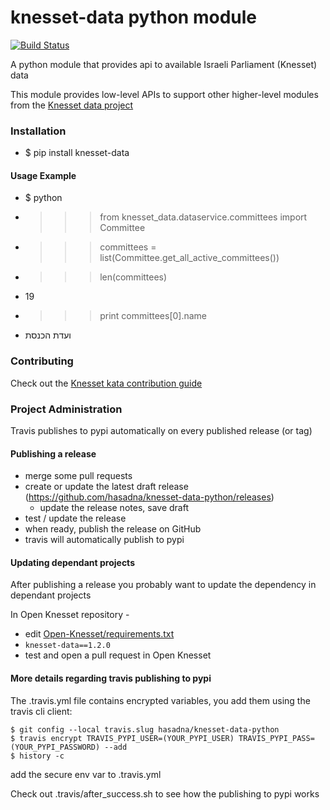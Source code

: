 knesset-data python module
==========================

[![Build Status](https://travis-ci.org/hasadna/knesset-data-python.svg?branch=master)](https://travis-ci.org/hasadna/knesset-data-python)

A python module that provides api to available Israeli Parliament (Knesset) data

This module provides low-level APIs to support other higher-level modules from the [Knesset data project](https://github.com/hasadna/knesset-data/blob/master/README.md)

### Installation
* $ pip install knesset-data

#### Usage Example
* $ python
* >>> from knesset_data.dataservice.committees import Committee
* >>> committees = list(Committee.get_all_active_committees())
* >>> len(committees)
* 19
* >>> print committees[0].name
* ועדת הכנסת

### Contributing

Check out the [Knesset kata contribution guide](https://github.com/hasadna/knesset-data/blob/master/CONTRIBUTING.md)

### Project Administration

Travis publishes to pypi automatically on every published release (or tag)

#### Publishing a release

* merge some pull requests
* create or update the latest draft release (https://github.com/hasadna/knesset-data-python/releases)
  * update the release notes, save draft
* test / update the release
* when ready, publish the release on GitHub
* travis will automatically publish to pypi

#### Updating dependant projects

After publishing a release you probably want to update the dependency in dependant projects

In Open Knesset repository -

* edit [Open-Knesset/requirements.txt](https://github.com/hasadna/Open-Knesset/blob/master/requirements.txt)
* `knesset-data==1.2.0`
* test and open a pull request in Open Knesset

#### More details regarding travis publishing to pypi

The .travis.yml file contains encrypted variables, you add them using the travis cli client:

```
$ git config --local travis.slug hasadna/knesset-data-python
$ travis encrypt TRAVIS_PYPI_USER=(YOUR_PYPI_USER) TRAVIS_PYPI_PASS=(YOUR_PYPI_PASSWORD) --add
$ history -c
```

add the secure env var to .travis.yml

Check out .travis/after_success.sh to see how the publishing to pypi works
